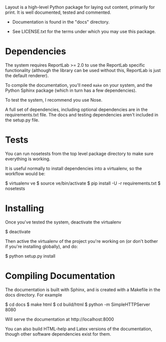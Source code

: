 Layout is a high-level Python package for laying out content, primarily for
print. It is well documented, tested and commented.

* Documentation is found in the "docs" directory.

* See LICENSE.txt for the terms under which you may use this package.


# Dependencies

The system requires ReportLab >= 2.0 to use the ReportLab specific
functionality (although the library can be used without this,
ReportLab is just the default renderer).

To compile the documentation, you'll need `make` on your system, and
the Python Sphinx package (which in turn has a few dependencies).

To test the system, I recommend you use Nose.

A full set of dependencies, including optional dependencies are in the
requirements.txt file. The docs and testing dependencies aren't
included in the setup.py file.


# Tests

You can run nosetests from the top level package directory to make
sure everything is working.

It is useful normally to install dependencies into a virtualenv, so
the workflow would be:

$ virtualenv ve
$ source ve/bin/activate
$ pip install -U -r requirements.txt
$ nosetests


# Installing

Once you've tested the system, deactivate the virtualenv

$ deactivate

Then active the virtualenv of the project you're working on (or don't
bother if you're installing globally), and do:

$ python setup.py install


# Compiling Documentation

The documentation is built with Sphinx, and is created with a Makefile
in the docs directory. For example

$ cd docs
$ make html
$ cd build/html
$ python -m SimpleHTTPServer 8080

Will serve the documentation at http://localhost:8000

You can also build HTML-help and Latex versions of the documentation,
though other software dependencies exist for them.

